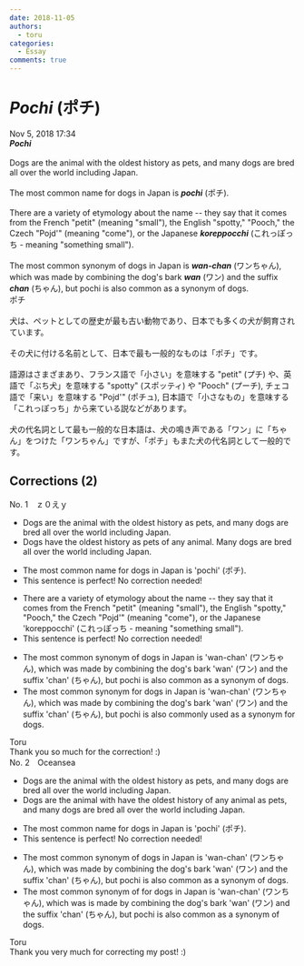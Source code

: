 ```yaml
---
date: 2018-11-05
authors:
  - toru
categories:
  - Essay
comments: true
---
```


# <strong><em>Pochi</strong></em> (ポチ)
<div class="date">Nov 5, 2018 17:34</div>
<div id="post"><div id="body_show_ori">
<strong><em>Pochi</strong></em><br/><br/>Dogs are the animal with the oldest history as pets, and many dogs are bred all over the world including Japan.<br/><br/>The most common name for dogs in Japan is <strong><em>pochi</em></strong> (ポチ).<br/><br/>There are a variety of etymology about the name -- they say that it comes from the French "petit" (meaning "small"), the English "spotty," "Pooch," the Czech "Pojd'" (meaning "come"), or the Japanese <strong><em>koreppocchi</em></strong> (これっぽっち - meaning "something small").<br/><br/>The most common synonym of dogs in Japan is <strong><em>wan-chan</em></strong> (ワンちゃん), which was made by combining the dog's bark <strong><em>wan</em></strong> (ワン) and the suffix <strong><em>chan</em></strong> (ちゃん), but pochi is also common as a synonym of dogs.<br/>
</div></div>

<!-- more -->

<div id="post_ja"><div id="body_show_mo">
ポチ<br/><br/>犬は、ペットとしての歴史が最も古い動物であり、日本でも多くの犬が飼育されています。<br/><br/>その犬に付ける名前として、日本で最も一般的なものは「ポチ」です。<br/><br/>語源はさまざまあり、フランス語で「小さい」を意味する "petit" (プチ) や、英語で「ぶち犬」を意味する "spotty" (スポッティ) や "Pooch" (プーチ), チェコ語で「来い」を意味する "Pojd'" (ポチュ), 日本語で「小さなもの」を意味する「これっぽっち」から来ている説などがあります。<br/><br/>犬の代名詞として最も一般的な日本語は、犬の鳴き声である「ワン」に「ちゃん」をつけた「ワンちゃん」ですが、「ポチ」もまた犬の代名詞として一般的です。
</div></div>

## Corrections (2)
<div id="block"><div class="first_name"> No. 1　<span class="just_name">ｚ０えｙ</span></div><div id="block2">
<ul class="correction_field">
<li class="incorrect">Dogs are the animal with the oldest history as pets, and many dogs are bred all over the world including Japan.</li>
<li class="corrected correct">
Dogs <span class="f_blue">have the oldest history as pets of any animal. </span>Many dogs are bred all over the world including Japan.
</li>
</ul>
<ul class="correction_field">
<li class="incorrect">The most common name for dogs in Japan is 'pochi' (ポチ).</li>
<li class="corrected perfect">This sentence is perfect! No correction needed!</li>
</ul>
<ul class="correction_field">
<li class="incorrect">There are a variety of etymology about the name -- they say that it comes from the French "petit" (meaning "small"), the English "spotty," "Pooch," the Czech "Pojd'" (meaning "come"), or the Japanese 'koreppocchi' (これっぽっち - meaning "something small").</li>
<li class="corrected perfect">This sentence is perfect! No correction needed!</li>
</ul>
<ul class="correction_field">
<li class="incorrect">The most common synonym of dogs in Japan is 'wan-chan' (ワンちゃん), which was made by combining the dog's bark 'wan' (ワン) and the suffix 'chan' (ちゃん), but pochi is also common as a synonym of dogs.</li>
<li class="corrected correct">
The most common synonym <span class="f_blue">for</span> dogs in Japan is 'wan-chan' (ワンちゃん), which was made by combining the dog's bark 'wan' (ワン) and the suffix 'chan' (ちゃん), but pochi is also<span class="f_blue"> commonly used </span>as a synonym<span class="f_blue"> for </span>dogs.
</li>
</ul>
</div><div class="name"><span class="just_name">Toru</span><br>
Thank you so much for the correction! :)
</div>
</div>
<div id="block"><div class="first_name"> No. 2　<span class="just_name">Oceansea</span></div><div id="block2">
<ul class="correction_field">
<li class="incorrect">Dogs are the animal with the oldest history as pets, and many dogs are bred all over the world including Japan.</li>
<li class="corrected correct">
Dogs <span class="sline"><span class="f_gray">are the animal with</span></span> <span class="f_blue">have the oldest history of any animal as pets</span>, and many dogs are bred all over the world including Japan.
</li>
</ul>
<ul class="correction_field">
<li class="incorrect">The most common name for dogs in Japan is 'pochi' (ポチ).</li>
<li class="corrected perfect">This sentence is perfect! No correction needed!</li>
</ul>
<ul class="correction_field">
<li class="incorrect">The most common synonym of dogs in Japan is 'wan-chan' (ワンちゃん), which was made by combining the dog's bark 'wan' (ワン) and the suffix 'chan' (ちゃん), but pochi is also common as a synonym of dogs.</li>
<li class="corrected correct">
The most common synonym <span class="sline">of </span><span class="f_red">for </span>dogs in Japan is 'wan-chan' (ワンちゃん), which <span class="sline">was </span><span class="f_red">is </span>made by combining the dog's bark 'wan' (ワン) and the suffix 'chan' (ちゃん), but pochi is also common as a synonym <span class="sline"><span class="f_gray">of dogs</span></span>.
</li>
</ul>
</div><div class="name"><span class="just_name">Toru</span><br>
Thank you very much for correcting my post! :)
</div>
</div>
